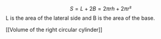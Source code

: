 $$S=L+2B = 2\pi rh+2\pi r²$$
L is the area of the lateral side and B is the area of the base.

[[Volume of the right circular cylinder]]